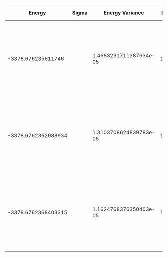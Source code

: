 | Energy              | Sigma | Energy Variance        | DOF  | Einf                | Method                                                       | Data Repository |
|---------------------|-------|------------------------|------|---------------------|--------------------------------------------------------------|-----------------|
| -3378.676235611746  |       | 1.4683231711387634e-05 | 1208 | -3366.4719276784476 | DMRG (bond dimension 310) using fork tensor product states with U(1) symmetries for charge and spin sector |                 |
| -3378.6762362988934 |       | 1.3103708624839783e-05 | 1208 | -3366.4719276784476 | DMRG (bond dimension 330) using fork tensor product states with U(1) symmetries for charge and spin sector |                 |
| -3378.6762368403315 |       | 1.1624768376350403e-05 | 1208 | -3366.4719276784476 | DMRG (bond dimension 350) using fork tensor product states with U(1) symmetries for charge and spin sector |                 |
